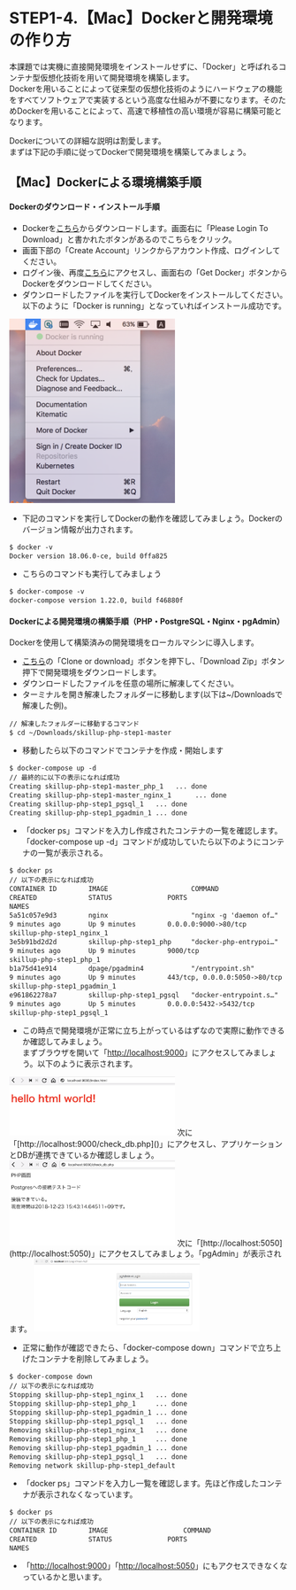 # STEP1-4.【Mac】Dockerと開発環境の作り方

本課題では実機に直接開発環境をインストールせずに、「Docker」と呼ばれるコンテナ型仮想化技術を用いて開発環境を構築します。  
Dockerを用いることによって従来型の仮想化技術のようにハードウェアの機能をすべてソフトウェアで実装するという高度な仕組みが不要になります。そのためDockerを用いることによって、高速で移植性の高い環境が容易に構築可能となります。

Dockerについての詳細な説明は割愛します。  
まずは下記の手順に従ってDockerで開発環境を構築してみましょう。

## 【Mac】Dockerによる環境構築手順

#### Dockerのダウンロード・インストール手順
* Dockerを[こちら](https://store.docker.com/editions/community/docker-ce-desktop-mac)からダウンロードします。画面右に「Please Login To Download」と書かれたボタンがあるのでこちらをクリック。  
* 画面下部の「Create Account」リンクからアカウント作成、ログインしてください。  
* ログイン後、再度[こちら](https://store.docker.com/editions/community/docker-ce-desktop-mac)にアクセスし、画面右の「Get Docker」ボタンからDockerをダウンロードしてください。
* ダウンロードしたファイルを実行してDockerをインストールしてください。以下のように「Docker is running」となっていればインストール成功です。

<img src="../images/1_4_1.png" width="300">

* 下記のコマンドを実行してDockerの動作を確認してみましょう。Dockerのバージョン情報が出力されます。  
```
$ docker -v
Docker version 18.06.0-ce, build 0ffa825
```
* こちらのコマンドも実行してみましょう
```
$ docker-compose -v
docker-compose version 1.22.0, build f46880f
```

#### Dockerによる開発環境の構築手順（PHP・PostgreSQL・Nginx・pgAdmin）
Dockerを使用して構築済みの開発環境をローカルマシンに導入します。

* [こちら](https://github.com/team-lab/skillup-php-step1)の「Clone or download」ボタンを押下し、「Download Zip」ボタン押下で開発環境をダウンロードします。
* ダウンロードしたファイルを任意の場所に解凍してください。
* ターミナルを開き解凍したフォルダーに移動します(以下は~/Downloadsで解凍した例)。
```
// 解凍したフォルダーに移動するコマンド
$ cd ~/Downloads/skillup-php-step1-master
```
* 移動したら以下のコマンドでコンテナを作成・開始します
```
$ docker-compose up -d
// 最終的に以下の表示になれば成功
Creating skillup-php-step1-master_php_1   ... done
Creating skillup-php-step1-master_nginx_1      ... done
Creating skillup-php-step1_pgsql_1   ... done
Creating skillup-php-step1_pgadmin_1 ... done
```

* 「docker ps」コマンドを入力し作成されたコンテナの一覧を確認します。「docker-compose up -d」コマンドが成功していたら以下のようにコンテナの一覧が表示される。
```
$ docker ps
// 以下の表示になれば成功
CONTAINER ID        IMAGE                     COMMAND                  CREATED             STATUS              PORTS                           NAMES
5a51c057e9d3        nginx                     "nginx -g 'daemon of…"   9 minutes ago       Up 9 minutes        0.0.0.0:9000->80/tcp            skillup-php-step1_nginx_1
3e5b91bd2d2d        skillup-php-step1_php     "docker-php-entrypoi…"   9 minutes ago       Up 9 minutes        9000/tcp                        skillup-php-step1_php_1
b1a75d41e914        dpage/pgadmin4            "/entrypoint.sh"         9 minutes ago       Up 9 minutes        443/tcp, 0.0.0.0:5050->80/tcp   skillup-php-step1_pgadmin_1
e961862278a7        skillup-php-step1_pgsql   "docker-entrypoint.s…"   9 minutes ago       Up 5 minutes        0.0.0.0:5432->5432/tcp          skillup-php-step1_pgsql_1
```

* この時点で開発環境が正常に立ち上がっているはずなので実際に動作できるか確認してみましょう。  
まずブラウザを開いて「[http://localhost:9000](http://localhost:9000)」にアクセスしてみましょう。以下のように表示されます。  
<img src="../images/1_4_2.png" width="300">  
次に「[http://localhost:9000/check_db.php]()」にアクセスし、アプリケーションとDBが連携できているか確認しましょう。  
<img src="../images/1_4_3.png" width="300">  
次に「[http://localhost:5050](http://localhost:5050)」にアクセスしてみましょう。「pgAdmin」が表示されます。  
<img src="../images/1_4_4.png" width="300">  

* 正常に動作が確認できたら、「docker-compose down」コマンドで立ち上げたコンテナを削除してみましょう。
```
$ docker-compose down
// 以下の表示になれば成功
Stopping skillup-php-step1_nginx_1   ... done
Stopping skillup-php-step1_php_1     ... done
Stopping skillup-php-step1_pgadmin_1 ... done
Stopping skillup-php-step1_pgsql_1   ... done
Removing skillup-php-step1_nginx_1   ... done
Removing skillup-php-step1_php_1     ... done
Removing skillup-php-step1_pgadmin_1 ... done
Removing skillup-php-step1_pgsql_1   ... done
Removing network skillup-php-step1_default
```

* 「docker ps」コマンドを入力し一覧を確認します。先ほど作成したコンテナが表示されなくなっています。
```
$ docker ps
// 以下の表示になれば成功
CONTAINER ID        IMAGE                   COMMAND                  CREATED             STATUS              PORTS                            NAMES
```

* 「[http://localhost:9000](http://localhost:9000)」「[http://localhost:5050](http://localhost:5050)」にもアクセスできなくなっているかと思います。
